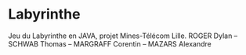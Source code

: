 # Labyrinthe

Jeu du Labyrinthe en JAVA, projet Mines-Télécom Lille.
ROGER Dylan – SCHWAB Thomas – MARGRAFF Corentin – MAZARS Alexandre
